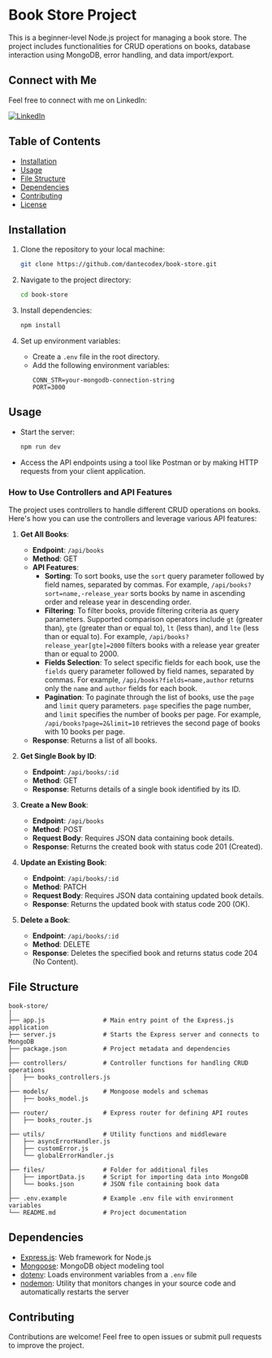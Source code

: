 # Book Store Project

This is a beginner-level Node.js project for managing a book store. The project includes functionalities for CRUD operations on books, database interaction using MongoDB, error handling, and data import/export.

## Connect with Me

Feel free to connect with me on LinkedIn:

[![LinkedIn](https://img.shields.io/badge/LinkedIn-Profile-blue)](https://www.linkedin.com/in/anshulrajput237)


## Table of Contents

- [Installation](#installation)
- [Usage](#usage)
- [File Structure](#file-structure)
- [Dependencies](#dependencies)
- [Contributing](#contributing)
- [License](#license)

## Installation

1. Clone the repository to your local machine:
   ```bash
   git clone https://github.com/dantecodex/book-store.git
   ```

2. Navigate to the project directory:
   ```bash
   cd book-store
   ```

3. Install dependencies:
   ```bash
   npm install
   ```

4. Set up environment variables:
   - Create a `.env` file in the root directory.
   - Add the following environment variables:
     ```plaintext
     CONN_STR=your-mongodb-connection-string
     PORT=3000
     ```

## Usage

- Start the server:
  ```bash
  npm run dev
  ```

- Access the API endpoints using a tool like Postman or by making HTTP requests from your client application.

### How to Use Controllers and API Features

The project uses controllers to handle different CRUD operations on books. Here's how you can use the controllers and leverage various API features:

1. **Get All Books**:
   - **Endpoint**: `/api/books`
   - **Method**: GET
   - **API Features**:
     - **Sorting**: To sort books, use the `sort` query parameter followed by field names, separated by commas. For example, `/api/books?sort=name,-release_year` sorts books by name in ascending order and release year in descending order.
     - **Filtering**: To filter books, provide filtering criteria as query parameters. Supported comparison operators include `gt` (greater than), `gte` (greater than or equal to), `lt` (less than), and `lte` (less than or equal to). For example, `/api/books?release_year[gte]=2000` filters books with a release year greater than or equal to 2000.
     - **Fields Selection**: To select specific fields for each book, use the `fields` query parameter followed by field names, separated by commas. For example, `/api/books?fields=name,author` returns only the `name` and `author` fields for each book.
     - **Pagination**: To paginate through the list of books, use the `page` and `limit` query parameters. `page` specifies the page number, and `limit` specifies the number of books per page. For example, `/api/books?page=2&limit=10` retrieves the second page of books with 10 books per page.
   - **Response**: Returns a list of all books.

2. **Get Single Book by ID**:
   - **Endpoint**: `/api/books/:id`
   - **Method**: GET
   - **Response**: Returns details of a single book identified by its ID.

3. **Create a New Book**:
   - **Endpoint**: `/api/books`
   - **Method**: POST
   - **Request Body**: Requires JSON data containing book details.
   - **Response**: Returns the created book with status code 201 (Created).

4. **Update an Existing Book**:
   - **Endpoint**: `/api/books/:id`
   - **Method**: PATCH
   - **Request Body**: Requires JSON data containing updated book details.
   - **Response**: Returns the updated book with status code 200 (OK).

5. **Delete a Book**:
   - **Endpoint**: `/api/books/:id`
   - **Method**: DELETE
   - **Response**: Deletes the specified book and returns status code 204 (No Content).


## File Structure

```
book-store/
│
├── app.js                # Main entry point of the Express.js application
├── server.js             # Starts the Express server and connects to MongoDB
├── package.json          # Project metadata and dependencies
│
├── controllers/          # Controller functions for handling CRUD operations
│   ├── books_controllers.js
│
├── models/               # Mongoose models and schemas
│   ├── books_model.js
│
├── router/               # Express router for defining API routes
│   ├── books_router.js
│
├── utils/                # Utility functions and middleware
│   ├── asyncErrorHandler.js
│   ├── customError.js
│   └── globalErrorHandler.js
│
├── files/                # Folder for additional files
│   ├── importData.js     # Script for importing data into MongoDB
│   └── books.json        # JSON file containing book data
│
├── .env.example          # Example .env file with environment variables
└── README.md             # Project documentation
```

## Dependencies

- [Express.js](https://expressjs.com/): Web framework for Node.js
- [Mongoose](https://mongoosejs.com/): MongoDB object modeling tool
- [dotenv](https://www.npmjs.com/package/dotenv): Loads environment variables from a `.env` file
- [nodemon](https://nodemon.io/): Utility that monitors changes in your source code and automatically restarts the server

## Contributing

Contributions are welcome! Feel free to open issues or submit pull requests to improve the project.

